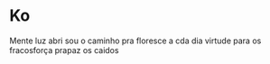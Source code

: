 # Ko
Mente luz abri 
sou o caminho  pra floresce a cda dia virtude  para  os fracosforça prapaz os caidos
